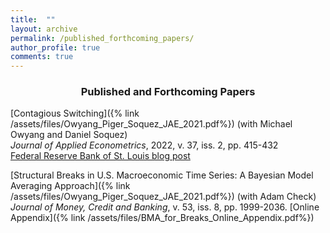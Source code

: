 ```yaml
---
title:  ""
layout: archive
permalink: /published_forthcoming_papers/
author_profile: true
comments: true
---
```

<center>

<h3>Published and Forthcoming Papers</h3>

</center>

[Contagious Switching]({% link /assets/files/Owyang_Piger_Soquez_JAE_2021.pdf%}) (with Michael Owyang and Daniel Soquez) <br>
*Journal of Applied Econometrics*, 2022, v. 37, iss. 2, pp. 415-432 <br>
[Federal Reserve Bank of St. Louis blog post](https://www.stlouisfed.org/on-the-economy/2019/may/north-american-connectedness-nafta)

[Structural Breaks in U.S. Macroeconomic Time Series: A Bayesian Model Averaging Approach]({% link /assets/files/Owyang_Piger_Soquez_JAE_2021.pdf%}) (with Adam Check) <br>
*Journal of Money, Credit and Banking*, v. 53, iss. 8, pp. 1999-2036.
[Online Appendix]({% link /assets/files/BMA_for_Breaks_Online_Appendix.pdf%})

